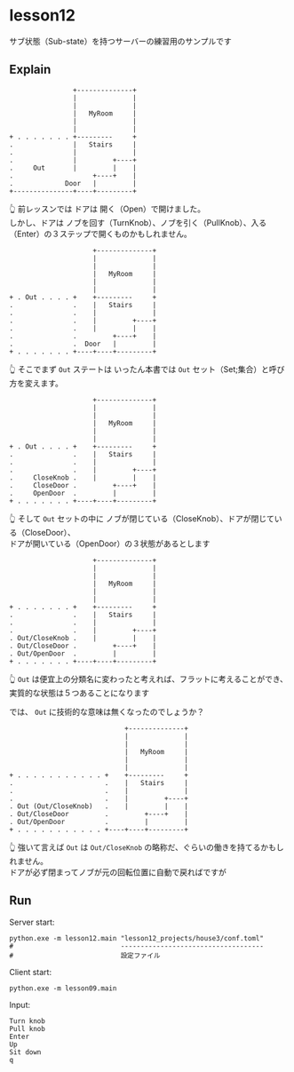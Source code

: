 # lesson12

サブ状態（Sub-state）を持つサーバーの練習用のサンプルです

## Explain

```plain
                +--------------+
                |              |
                |              |
                |   MyRoom     |
                |              |
                |              |
+ . . . . . . . +---------     +
.               |   Stairs     |
.               |              |
.               |         +----+
.     Out       |         |    |
.                    +----+    |
.             Door   |         |
+---------------+----+---------+
```

👆 前レッスンでは ドアは 開く（Open）で開けました。  
しかし、ドアは ノブを回す（TurnKnob）、ノブを引く（PullKnob）、入る（Enter）の３ステップで開くものかもしれません。  

```plain
                     +--------------+
                     |              |
                     |              |
                     |   MyRoom     |
                     |              |
                     |              |
+ . Out . . . . +    +---------     +
.               .    |   Stairs     |
.               .    |              |
.               .    |         +----+
.               .    |         |    |
.               .         +----+    |
.               .  Door   |         |
+ . . . . . . . +----+----+---------+
```

👆 そこでまず `Out` ステートは いったん本書では `Out` セット（Set;集合）と呼び方を変えます。  

```plain
                     +--------------+
                     |              |
                     |              |
                     |   MyRoom     |
                     |              |
                     |              |
+ . Out . . . . +    +---------     +
.               .    |   Stairs     |
.               .    |              |
.               .    |         +----+
.     CloseKnob .    |         |    |
.     CloseDoor .         +----+    |
.     OpenDoor  .         |         |
+ . . . . . . . +----+----+---------+
```

👆 そして `Out` セットの中に ノブが閉じている（CloseKnob）、ドアが閉じている（CloseDoor）、  
ドアが開いている（OpenDoor）の３状態があるとします  

```plain
                     +--------------+
                     |              |
                     |              |
                     |   MyRoom     |
                     |              |
                     |              |
+ . . . . . . . +    +---------     +
.               .    |   Stairs     |
.               .    |              |
.               .    |         +----+
. Out/CloseKnob .    |         |    |
. Out/CloseDoor .         +----+    |
. Out/OpenDoor  .         |         |
+ . . . . . . . +----+----+---------+
```

👆 `Out` は便宜上の分類名に変わったと考えれば、フラットに考えることができ、  
実質的な状態は５つあることになります  

では、 `Out` に技術的な意味は無くなったのでしょうか？  

```plain
                             +--------------+
                             |              |
                             |              |
                             |   MyRoom     |
                             |              |
                             |              |
+ . . . . . . . . . . . +    +---------     +
.                       .    |   Stairs     |
.                       .    |              |
.                       .    |         +----+
. Out (Out/CloseKnob)   .    |         |    |
. Out/CloseDoor         .         +----+    |
. Out/OpenDoor          .         |         |
+ . . . . . . . . . . . +----+----+---------+
```

👆 強いて言えば `Out` は `Out/CloseKnob` の略称だ、ぐらいの働きを持てるかもしれません。  
ドアが必ず閉まってノブが元の回転位置に自動で戻ればですが  

## Run

Server start:  

```shell
python.exe -m lesson12.main "lesson12_projects/house3/conf.toml"
#                           ------------------------------------
#                           設定ファイル
```

Client start:  

```shell
python.exe -m lesson09.main
```

Input:  

```plain
Turn knob
Pull knob
Enter
Up
Sit down
q
```
